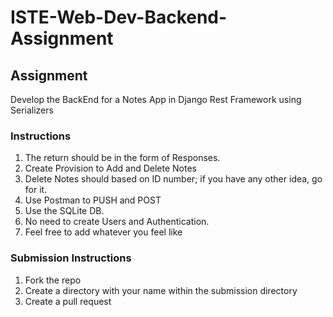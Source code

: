 # ISTE-Web-Dev-Backend-Assignment
## Assignment
Develop the BackEnd for a Notes App in Django Rest Framework using Serializers
### Instructions
1. The return should be in the form of Responses.
2. Create Provision to Add and Delete Notes
3. Delete Notes should based on ID number; if you have any other idea, go for it.
4. Use Postman to PUSH and POST
5. Use the SQLite DB.
6. No need to create Users and Authentication.
7. Feel free to add whatever you feel like

### Submission Instructions
1. Fork the repo
2. Create a directory with your name within the submission directory
3. Create a pull request
